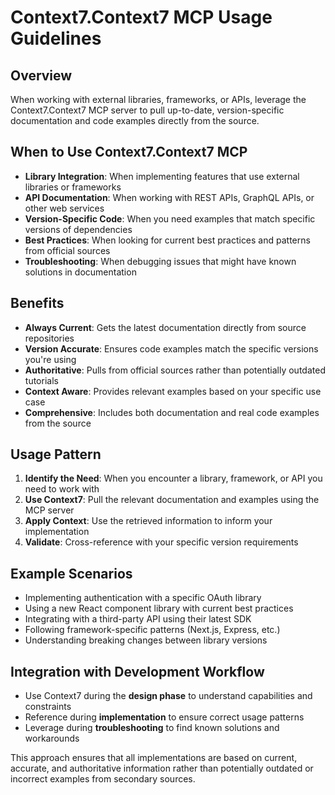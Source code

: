 # Context7.Context7 MCP Usage Guidelines

## Overview

When working with external libraries, frameworks, or APIs, leverage the Context7.Context7 MCP server to pull up-to-date, version-specific documentation and code examples directly from the source.

## When to Use Context7.Context7 MCP

- **Library Integration**: When implementing features that use external libraries or frameworks
- **API Documentation**: When working with REST APIs, GraphQL APIs, or other web services
- **Version-Specific Code**: When you need examples that match specific versions of dependencies
- **Best Practices**: When looking for current best practices and patterns from official sources
- **Troubleshooting**: When debugging issues that might have known solutions in documentation

## Benefits

- **Always Current**: Gets the latest documentation directly from source repositories
- **Version Accurate**: Ensures code examples match the specific versions you're using
- **Authoritative**: Pulls from official sources rather than potentially outdated tutorials
- **Context Aware**: Provides relevant examples based on your specific use case
- **Comprehensive**: Includes both documentation and real code examples from the source

## Usage Pattern

1. **Identify the Need**: When you encounter a library, framework, or API you need to work with
2. **Use Context7**: Pull the relevant documentation and examples using the MCP server
3. **Apply Context**: Use the retrieved information to inform your implementation
4. **Validate**: Cross-reference with your specific version requirements

## Example Scenarios

- Implementing authentication with a specific OAuth library
- Using a new React component library with current best practices
- Integrating with a third-party API using their latest SDK
- Following framework-specific patterns (Next.js, Express, etc.)
- Understanding breaking changes between library versions

## Integration with Development Workflow

- Use Context7 during the **design phase** to understand capabilities and constraints
- Reference during **implementation** to ensure correct usage patterns
- Leverage during **troubleshooting** to find known solutions and workarounds

This approach ensures that all implementations are based on current, accurate, and authoritative information rather than potentially outdated or incorrect examples from secondary sources.
